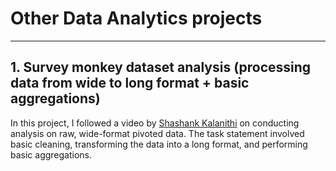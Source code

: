 # Other Data Analytics projects

---

## 1. Survey monkey dataset analysis (processing data from wide to long format + basic aggregations)

In this project, I followed a video by [Shashank Kalanithi](https://www.youtube.com/watch?v=pKvWD0f18Pc&ab_channel=ShashankKalanithi) on conducting analysis on raw, wide-format pivoted data. The task statement involved basic cleaning, transforming the data into a long format, and performing basic aggregations.
